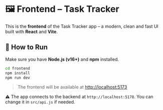 # 🖼️ Frontend – Task Tracker

This is the **frontend** of the Task Tracker app – a modern, clean and fast UI built with **React** and **Vite**.

## 🚀 How to Run

Make sure you have **Node.js (v16+)** and **npm** installed.

```bash
cd frontend
npm install
npm run dev
```

> The frontend will be available at [http://localhost:5173](http://localhost:5173)

⚠️ The app connects to the backend at `http://localhost:5178`. You can change it in `src/api.js` if needed.